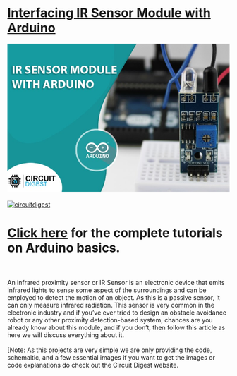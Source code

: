 # [Interfacing IR Sensor Module with Arduino](https://circuitdigest.com/microcontroller-projects/interfacing-ir-sensor-module-with-arduino)

<img src="https://github.com/Circuit-Digest/Basic-Arduino-Tutorials-for-Beginners-/blob/main/Interfacing%20IR%20Sensor%20Module%20with%20Arduino/images/IR-Sensor-Cover.jpg" width="" alt="alt_text" title="image_tooltip">
<br>

<br>
<a href="https://circuitdigest.com/tags/arduino"><img src="https://img.shields.io/static/v1?label=&labelColor=505050&message=Arduino Basic Tutorials Circuit Digest&color=%230076D6&style=social&logo=google-chrome&logoColor=%230076D6" alt="circuitdigest"/></a>
<br>

[<h1>Click here](https://circuitdigest.com/tags/arduino) for the complete tutorials on Arduino basics.</h1>


<br>
<br>
An infrared proximity sensor or IR Sensor is an electronic device that emits infrared lights to sense some aspect of the surroundings and can be employed to detect the motion of an object. As this is a passive sensor, it can only measure infrared radiation. This sensor is very common in the electronic industry and if you’ve ever tried to design an obstacle avoidance robot or any other proximity detection-based system, chances are you already know about this module, and if you don’t, then follow this article as here we will discuss everything about it.
<br>
<br>
[Note: As this projects are very simple we are only providing the code, schemaitic, and a few essential images if you want to get the images or code explanations do check out the Circuit Digest website.
<br>
<br>

